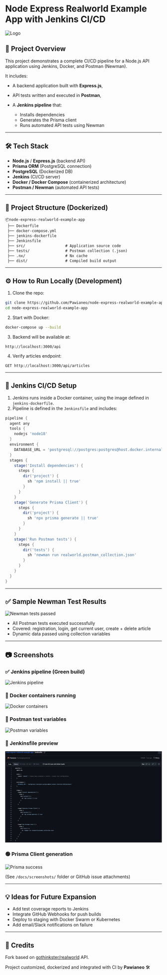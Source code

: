 # Node Express Realworld Example App with Jenkins CI/CD

![Logo](project-logo.png)

## 🧪 Project Overview

This project demonstrates a complete CI/CD pipeline for a Node.js API application using Jenkins, Docker, and Postman (Newman).

It includes:

* A backend application built with **Express.js**,
* API tests written and executed in **Postman**,
* A **Jenkins pipeline** that:

  * Installs dependencies
  * Generates the Prisma client
  * Runs automated API tests using Newman

---

## 🛠️ Tech Stack

* **Node.js** / **Express.js** (backend API)
* **Prisma ORM** (PostgreSQL connection)
* **PostgreSQL** (Dockerized DB)
* **Jenkins** (CI/CD server)
* **Docker / Docker Compose** (containerized architecture)
* **Postman / Newman** (automated API tests)

---

## 🐳 Project Structure (Dockerized)

```
📦node-express-realworld-example-app
 ├── Dockerfile
 ├── docker-compose.yml
 ├── jenkins-dockerfile
 ├── Jenkinsfile
 ├── src/                  # Application source code
 ├── tests/                # Postman collection (.json)
 ├── .nx/                  # Nx cache
 ├── dist/                 # Compiled build output
```

---

## ⚙️ How to Run Locally (Development)

1. Clone the repo:

```bash
git clone https://github.com/Pawianeo/node-express-realworld-example-app.git
cd node-express-realworld-example-app
```

2. Start with Docker:

```bash
docker-compose up --build
```

3. Backend will be available at:

```
http://localhost:3000/api
```

4. Verify articles endpoint:

```
GET http://localhost:3000/api/articles
```

---

## 🚀 Jenkins CI/CD Setup

1. Jenkins runs inside a Docker container, using the image defined in `jenkins-dockerfile`.
2. Pipeline is defined in the `Jenkinsfile` and includes:

```groovy
pipeline {
  agent any
  tools {
    nodejs 'node18'
  }
  environment {
    DATABASE_URL = 'postgresql://postgres:postgres@host.docker.internal:5432/postgres'
  }
  stages {
    stage('Install dependencies') {
      steps {
        dir('project') {
          sh 'npm install || true'
        }
      }
    }
    stage('Generate Prisma Client') {
      steps {
        dir('project') {
          sh 'npx prisma generate || true'
        }
      }
    }
    stage('Run Postman tests') {
      steps {
        dir('tests') {
          sh 'newman run realworld.postman_collection.json'
        }
      }
    }
  }
}
```

---

## ✅ Sample Newman Test Results

![Newman tests passed](docs/screenshots/newman-success.png)

* All Postman tests executed successfully
* Covered: registration, login, get current user, create + delete article
* Dynamic data passed using collection variables

---

## 📷 Screenshots

### ✅ Jenkins pipeline (Green build)
![Jenkins pipeline](docs/screenshots/jenkins-pipeline.png)

### 🐳 Docker containers running
![Docker containers](docs/screenshots/docker-containers.png)

### 🧪 Postman test variables
![Postman variables](docs/screenshots/postman-vars.png)

### 📂 Jenkinsfile preview
![Jenkinsfile](docs/screenshots/jenkinsfile.png)

### 🟢 Prisma Client generation
![Prisma success](docs/screenshots/prisma-success.png)

(See `/docs/screenshots/` folder or GitHub issue attachments)

---

## 💡 Ideas for Future Expansion

* Add test coverage reports to Jenkins
* Integrate GitHub Webhooks for push builds
* Deploy to staging with Docker Swarm or Kubernetes
* Add email/Slack notifications on failure

---

## 📎 Credits

Fork based on [gothinkster/realworld](https://github.com/gothinkster/realworld) API.

Project customized, dockerized and integrated with CI by **Pawianeo** 🛠️

